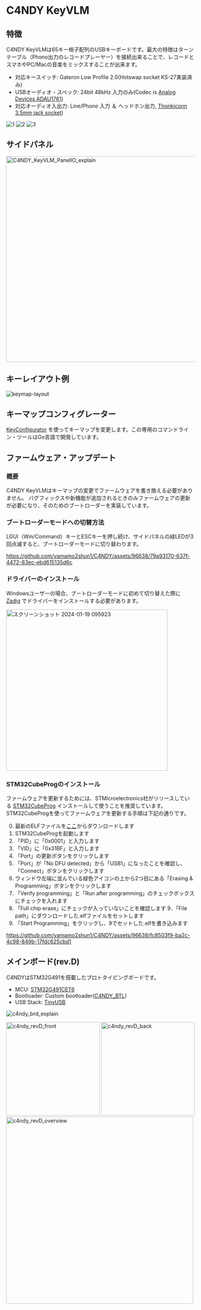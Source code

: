 # C4NDY KeyVLM

## 特徴
C4NDY KeyVLMは65キー格子配列のUSBキーボードです。最大の特徴はターンテーブル（Phono出力のレコードプレーヤー）を接続出来ることで、レコードとスマホやPC/Macの音楽をミックスすることが出来ます。

- 対応キースイッチ: Gateron Low Profile 2.0(Hotswap socket KS-27実装済み)  
- USBオーディオ・スペック: 24bit 48kHz 入力のみ(Codec is [Analog Devices ADAU1761](https://www.analog.com/jp/products/adau1761.html))
- 対応オーディオ入出力: Line/Phono 入力 ＆ ヘッドホン出力, [Thonkiconn 3.5mm jack socket](https://www.thonk.co.uk/shop/thonkiconn/))

![1](https://github.com/yamamo2shun1/C4NDY/assets/96638/124d06b2-1729-456f-8eb0-5030e0e5dcab)
![2](https://github.com/yamamo2shun1/C4NDY/assets/96638/e7a72ce8-ff90-4a15-8e16-572257de4128)
![3](https://github.com/yamamo2shun1/C4NDY/assets/96638/33fd7535-f1e1-4e20-a99c-ce84f68deabb)

## サイドパネル
<img width="550" alt="C4NDY_KeyVLM_PanelIO_explain" src="https://github.com/yamamo2shun1/C4NDY/assets/96638/d100fdbf-8fa1-45a7-951f-1ab9171c9ce2">

## キーレイアウト例
![keymap-layout](https://github.com/yamamo2shun1/C4NDY/assets/96638/bc8e57b4-f748-4dd8-b59a-7187f392ab16)

## キーマップコンフィグレーター
[KeyConfigurator](https://github.com/yamamo2shun1/KeyConfigurator) を使ってキーマップを変更します。この専用のコマンドライン・ツールはGo言語で開発しています。

## ファームウェア・アップデート
### 概要
C4NDY KeyVLMはキーマップの変更でファームウェアを書き換える必要がありません。
バグフィックスや新機能が追加されるときのみファームウェアの更新が必要になり、そのためのブートローダーを実装しています。

### ブートローダーモードへの切替方法
LGUI（Win/Command）キーとESCキーを押し続け、サイドパネルの緑LEDが3回点滅すると、ブートローダーモードに切り替わります。

https://github.com/yamamo2shun1/C4NDY/assets/96638/79a93170-637f-4472-83ec-ebd615135d6c

### ドライバーのインストール
Windowsユーザーの場合、ブートローダーモードに初めて切り替えた際に [Zadig](https://zadig.akeo.ie/) でドライバーをインストールする必要があります。

<img width="431" alt="スクリーンショット 2024-01-19 095923" src="https://github.com/yamamo2shun1/C4NDY/assets/96638/9a9aec08-cc1c-4b73-bf09-fa08c4a1bd21">

### STM32CubeProgのインストール
ファームウェアを更新するためには、STMicroelectronics社がリリースしている [STM32CubeProg](https://www.st.com/ja/development-tools/stm32cubeprog.html) インストールして使うことを推奨しています。
STM32CubeProgを使ってファームウェアを更新する手順は下記の通りです。

0. 最新のELFファイルを[ここ](https://github.com/yamamo2shun1/C4NDY/releases)からダウンロードします
1. STM32CubeProgを起動します
2. 「PID」に「0x0001」と入力します
3. 「VID」に「0x31BF」と入力します
4. 「Port」の更新ボタンをクリックします
5. 「Port」が「No DFU detected」から「USB1」になったことを確認し、「Connect」ボタンをクリックします
6. ウィンドウ左端に並んでいる緑色アイコンの上から2つ目にある「Erasing & Programming」ボタンをクリックします
7. 「Verify programming」と「Run after programming」のチェックボックスにチェックを入れます
8. 「Full chip erase」にチェックが入っていないことを確認します
9．「File path」にダウンロードした.elfファイルをセットします
10. 「Start Programming」をクリックし、9でセットした.elfを書き込みます

https://github.com/yamamo2shun1/C4NDY/assets/96638/fc8503f9-ba2c-4c98-849b-17fdc625cbd1

## メインボード(rev.D)
C4NDYはSTM32G491を搭載したプロトタイピングボードです。

- MCU: [STM32G491CET6](https://www.st.com/ja/microcontrollers-microprocessors/stm32g4x1.html)
- Bootloader: Custom bootloader([C4NDY_BTL](https://github.com/yamamo2shun1/C4NDY/tree/main/STM32CubeIDE/C4NDY_BTL))
- USB Stack: [TinyUSB](https://github.com/hathach/tinyusb)

![c4ndy_brd_explain](https://github.com/yamamo2shun1/C4NDY/assets/96638/89944889-bca0-41cf-98d1-02606702823f)

<img width="250" alt="c4ndy_revD_front" src="https://github.com/yamamo2shun1/C4NDY/assets/96638/d9490441-fa41-4fb6-88b6-fedd4f7f2d4a"> <img width="250" alt="c4ndy_revD_back" src="https://github.com/yamamo2shun1/C4NDY/assets/96638/f3e677f7-a3df-4a09-87be-e421eff5cd60"> <img width="500" alt="c4ndy_revD_overview" src="https://github.com/yamamo2shun1/C4NDY/assets/96638/eb478440-ad95-4560-ae95-b7dd2733617f">

